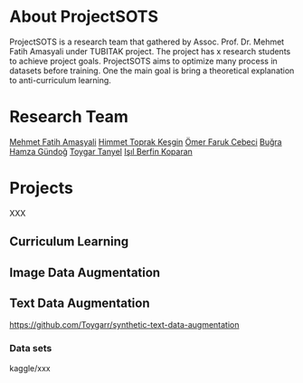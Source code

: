 # About ProjectSOTS

ProjectSOTS is a research team that gathered by Assoc. Prof. Dr. Mehmet Fatih Amasyali under TUBITAK project. The project has x research students to achieve project goals. ProjectSOTS aims to optimize many process in datasets before training. One the main goal is bring a theoretical explanation to anti-curriculum learning.


# Research Team

[Mehmet Fatih Amasyali](https://sites.google.com/view/mfatihamasyali/)
[Himmet Toprak Kesgin](https://avesis.yildiz.edu.tr/tkesgin)
[Ömer Faruk Cebeci]()
[Buğra Hamza Gündoğ]()
[Toygar Tanyel](github.com/Toygarr)
[Işıl Berfin Koparan](https://github.com/isilberfin)

# Projects

XXX

## Curriculum Learning


## Image Data Augmentation 


## Text Data Augmentation

https://github.com/Toygarr/synthetic-text-data-augmentation

### Data sets
kaggle/xxx
